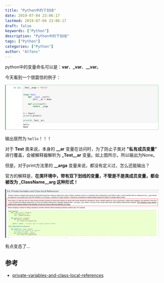 ```yaml
---
title: "Python中的下划线"
date: 2019-07-04 23:06:17
lastmod: 2019-07-04 23:06:17
draft: false
keywords: ["Python"]
description: "Python中的下划线"
tags: ["Python"]
categories: ["Python"]
author: "Alfons"
---
```


python中的变量命名可以是：**var**、**_var**、**__var**。

<!--more-->

今天看到一个很震惊的例子：

![under_line](/images/Python/python下划线/under_line.png)

输出居然为 `hello`！！！

对于 **Test** 类来说，本身的 **__ar** 变量在访问时，为了防止子类对 **"私有成员变量"** 进行覆盖，会被解释器解析为 **_Test__ar** 变量。如上图所示，所以输出为None。

但是，对于print方法里的 **__arga** 变量来说，都没有定义过，怎么还能输出？

官方的解释是，**在类环境中，带有双下划线的变量，不管是不是类成员变量，都会被改为 _ClassName__arg 这种形式！**

![double_line_class_value](/images/Python/python下划线/double_line_class_value.png)

有点变态了...

## 参考

- [private-variables-and-class-local-references](https://docs.python.org/2/tutorial/classes.html#private-variables-and-class-local-references)